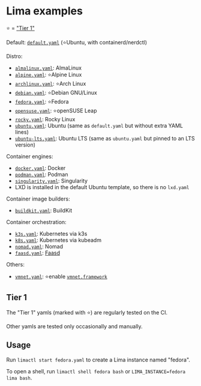 # Lima examples

⭐ = ["Tier 1"](#tier-1)

Default: [`default.yaml`](./default.yaml) (⭐Ubuntu, with containerd/nerdctl)

Distro:
- [`almalinux.yaml`](./almalinux.yaml): AlmaLinux
- [`alpine.yaml`](./alpine.yaml): ⭐Alpine Linux
- [`archlinux.yaml`](./archlinux.yaml): ⭐Arch Linux
- [`debian.yaml`](./debian.yaml): ⭐Debian GNU/Linux
- [`fedora.yaml`](./fedora.yaml): ⭐Fedora
- [`opensuse.yaml`](./opensuse.yaml): ⭐openSUSE Leap
- [`rocky.yaml`](./rocky.yaml): Rocky Linux
- [`ubuntu.yaml`](./ubuntu.yaml): Ubuntu (same as `default.yaml` but without extra YAML lines)
- [`ubuntu-lts.yaml`](./ubuntu-lts.yaml): Ubuntu LTS (same as `ubuntu.yaml` but pinned to an LTS version)

Container engines:
- [`docker.yaml`](./docker.yaml): Docker
- [`podman.yaml`](./podman.yaml): Podman
- [`singularity.yaml`](./singularity.yaml): Singularity
- LXD is installed in the default Ubuntu template, so there is no `lxd.yaml`

Container image builders:
- [`buildkit.yaml`](./buildkit.yaml): BuildKit

Container orchestration:
- [`k3s.yaml`](./k3s.yaml): Kubernetes via k3s
- [`k8s.yaml`](./k8s.yaml): Kubernetes via kubeadm
- [`nomad.yaml`](./nomad.yaml): Nomad
- [`faasd.yaml`](./faasd.yaml): [Faasd](https://docs.openfaas.com/deployment/faasd/)

Others:
- [`vmnet.yaml`](./vmnet.yaml): ⭐enable [`vmnet.framework`](../docs/network.md)

## Tier 1

The "Tier 1" yamls (marked with ⭐) are regularly tested on the CI.

Other yamls are tested only occasionally and manually.

## Usage
Run `limactl start fedora.yaml` to create a Lima instance named "fedora".

To open a shell, run `limactl shell fedora bash` or `LIMA_INSTANCE=fedora lima bash`.
